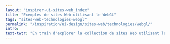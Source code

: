 ```yaml
---
layout: "inspirer-ui-sites-web_index"
title: "Exemples de sites Web utilisant le WebGL"
tags: "sites-web-technologies-webgl"
permalink: "/inspiration/ui-design/sites-web/technologies/webgl/"
intro:
text-twtr: "En train d'explorer la collection de sites Web utilisant la technologie WebGL du @MagDuWebdesign"
---
```

